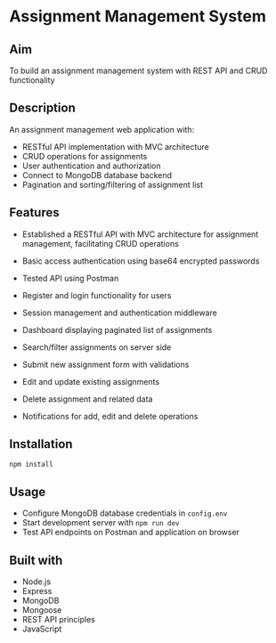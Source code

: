 # Assignment Management System

## Aim 
To build an assignment management system with REST API and CRUD functionality

## Description
An assignment management web application with:

- RESTful API implementation with MVC architecture
- CRUD operations for assignments
- User authentication and authorization
- Connect to MongoDB database backend
- Pagination and sorting/filtering of assignment list

## Features

- Established a RESTful API with MVC architecture for assignment management, facilitating CRUD operations
- Basic access authentication using base64 encrypted passwords
- Tested API using Postman 

- Register and login functionality for users
- Session management and authentication middleware

- Dashboard displaying paginated list of assignments
- Search/filter assignments on server side 

- Submit new assignment form with validations
- Edit and update existing assignments
- Delete assignment and related data

- Notifications for add, edit and delete operations

## Installation
```
npm install
```

## Usage

- Configure MongoDB database credentials in `config.env`
- Start development server with `npm run dev`
- Test API endpoints on Postman and application on browser

## Built with

- Node.js
- Express
- MongoDB
- Mongoose
- REST API principles
- JavaScript

